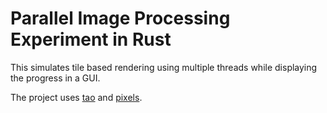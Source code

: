 # Parallel Image Processing Experiment in Rust

This simulates tile based rendering using multiple threads while displaying the progress in a GUI.

The project uses [tao](https://docs.rs/tao/latest/tao/) and [pixels](https://docs.rs/pixels/latest/pixels/).
